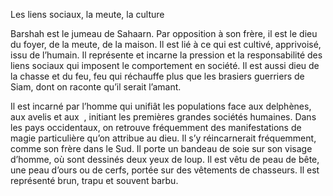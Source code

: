 Les liens sociaux, la meute, la culture

Barshah est le jumeau de Sahaarn. Par opposition à son frère, il est le dieu du foyer, de la meute, de la maison. Il est lié à ce qui est cultivé, apprivoisé, issu de l’humain. Il représente et incarne la pression et la responsabilité des liens sociaux qui imposent le comportement en société. Il est aussi dieu de la chasse et du feu, feu qui réchauffe plus que les brasiers guerriers de Siam, dont on raconte qu’il serait l’amant.

Il est incarné par l’homme qui unifiât les populations face aux delphènes, aux avelis et aux  , initiant les premières grandes sociétés humaines. Dans les pays occidentaux, on retrouve fréquemment des manifestations de magie particulière qu’on attribue au dieu. Il s’y réincarnerait fréquemment, comme son frère dans le Sud. Il porte un bandeau de soie sur son visage d’homme, où sont dessinés deux yeux de loup. Il est vêtu de peau de bête, une peau d’ours ou de cerfs, portée sur des vêtements de chasseurs. Il est représenté brun, trapu et souvent barbu.